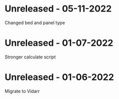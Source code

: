 # Unreleased - 05-11-2022
Changed bed and panel type
# Unreleased - 01-07-2022
Stronger calculate script
# Unreleased - 01-06-2022
Migrate to Vidarr

